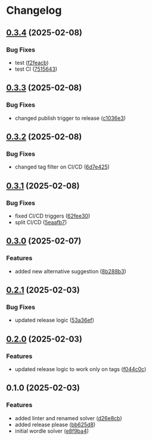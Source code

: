 # Changelog

## [0.3.4](https://github.com/fmakdemir/fwordlesolver/compare/v0.3.3...v0.3.4) (2025-02-08)


### Bug Fixes

* test ([f2feacb](https://github.com/fmakdemir/fwordlesolver/commit/f2feacb855ee0c84c24973dad33864fb7989e391))
* test CI ([7515643](https://github.com/fmakdemir/fwordlesolver/commit/7515643880bcc51bb0a640f546a112fc950c8217))

## [0.3.3](https://github.com/fmakdemir/fwordlesolver/compare/v0.3.2...v0.3.3) (2025-02-08)


### Bug Fixes

* changed publish trigger to release ([c1036e3](https://github.com/fmakdemir/fwordlesolver/commit/c1036e3b5ad11b6dcd62cb0ce178ae5825458801))

## [0.3.2](https://github.com/fmakdemir/fwordlesolver/compare/v0.3.1...v0.3.2) (2025-02-08)


### Bug Fixes

* changed tag filter on CI/CD ([6d7e425](https://github.com/fmakdemir/fwordlesolver/commit/6d7e42589065a10cb4eec08b198328fb192bc13d))

## [0.3.1](https://github.com/fmakdemir/fwordlesolver/compare/v0.3.0...v0.3.1) (2025-02-08)


### Bug Fixes

* fixed CI/CD triggers ([62fee30](https://github.com/fmakdemir/fwordlesolver/commit/62fee30bad919d9ef1255a25f72833193ea17115))
* split CI/CD ([5eaafb7](https://github.com/fmakdemir/fwordlesolver/commit/5eaafb71abcc7eccff3cc67f28fbcb4075f36e9f))

## [0.3.0](https://github.com/fmakdemir/fwordlesolver/compare/v0.2.1...v0.3.0) (2025-02-07)


### Features

* added new alternative suggestion ([8b288b3](https://github.com/fmakdemir/fwordlesolver/commit/8b288b30a332ae6ba52bf6e0391112e7ca03b423))

## [0.2.1](https://github.com/fmakdemir/fwordlesolver/compare/v0.2.0...v0.2.1) (2025-02-03)


### Bug Fixes

* updated release logic ([53a36ef](https://github.com/fmakdemir/fwordlesolver/commit/53a36ef772040a43dba385791bac0eb739f15414))

## [0.2.0](https://github.com/fmakdemir/fwordlesolver/compare/v0.1.0...v0.2.0) (2025-02-03)


### Features

* updated release logic to work only on tags ([f044c0c](https://github.com/fmakdemir/fwordlesolver/commit/f044c0c181df1fb61866b66355928dc0ed29a1e1))

## 0.1.0 (2025-02-03)


### Features

* added linter and renamed solver ([d26e8cb](https://github.com/fmakdemir/fwordlesolver/commit/d26e8cbde7999cc57618efe720fba75cc60ddee5))
* added release please ([bb625d8](https://github.com/fmakdemir/fwordlesolver/commit/bb625d8c432cb5ab216180d0a10dd7721cb50a78))
* initial wordle solver ([e8f9ba4](https://github.com/fmakdemir/fwordlesolver/commit/e8f9ba46be6ee9bfbd37cf25f5f4753d5440ed95))

